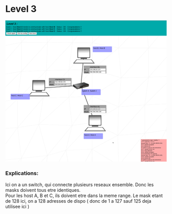 # Level 3

![level3](https://github.com/Melodycherry/NetPractice/blob/main/img/level3.png)  

### Explications:  

Ici on a un switch, qui connecte plusieurs reseaux ensemble. Donc les masks doivent tous etre identiques.  
Pour les host A, B et C, ils doivent etre dans la meme range. Le mask etant de 128 ici, on a 128 adresses de dispo ( donc de 1 a 127 sauf 125 deja utilisee ici )  